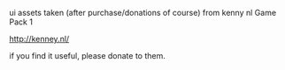 ui assets taken (after purchase/donations of course) from kenny nl Game Pack 1

http://kenney.nl/

if you find it useful, please donate to them.
